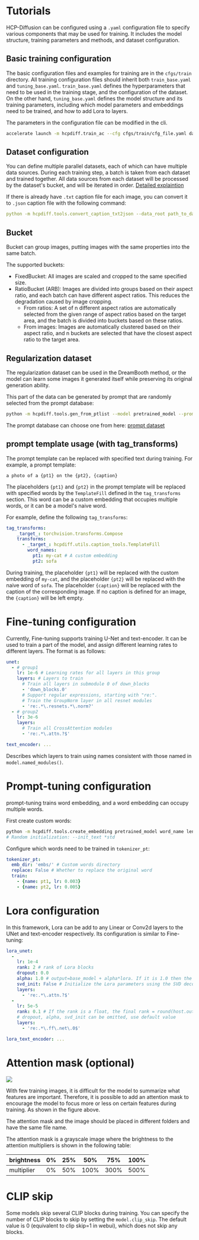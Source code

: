 # Tutorials

HCP-Diffusion can be configured using a ```.yaml``` configuration file to specify various components that may be used for training.
It includes the model structure, training parameters and methods, and dataset configuration.

## Basic training configuration

The basic configuration files and examples for training are in the ```cfgs/train``` directory.
All training configuration files should inherit both ```train_base.yaml``` and ```tuning_base.yaml```.
```train_base.yaml``` defines the hyperparameters that need to be used in the training stage, and the configuration of the dataset.
On the other hand, ```tuning_base.yaml``` defines the model structure and its training parameters,
including which model parameters and embeddings need to be trained, and how to add Lora to layers.

The parameters in the configuration file can be modified in the cli.
```bash
accelerate launch -m hcpdiff.train_ac --cfg cfgs/train/cfg_file.yaml data.dataset1.batch_size=2 seed=1919810
```

## Dataset configuration

You can define multiple parallel datasets, each of which can have multiple data sources. During each training step, a batch is taken from each dataset and trained together.
All data sources from each dataset will be processed by the dataset's bucket, and will be iterated in order.
[Detailed explaintion](cfg.md#dataset-configurations)

If there is already have ```.txt``` caption file for each image, 
you can convert it to ```.json``` caption file with the following command:
```yaml
python -m hcpdiff.tools.convert_caption_txt2json --data_root path_to_dataset
```

## Bucket
Bucket can group images, putting images with the same properties into the same batch.

The supported buckets:
+ FixedBucket: All images are scaled and cropped to the same specified size.
+ RatioBucket (ARB): Images are divided into groups based on their aspect ratio, and each batch can have different aspect ratios. This reduces the degradation caused by image cropping.
    + From ratios: A set of n different aspect ratios are automatically selected from the given range of aspect ratios based on the target area, and the batch is divided into buckets based on these ratios.
    + From images: Images are automatically clustered based on their aspect ratio, and n buckets are selected that have the closest aspect ratio to the target area.

## Regularization dataset
The regularization dataset can be used in the DreamBooth method, or the model can learn some images it generated itself while preserving its original generation ability.

This part of the data can be generated by prompt that are randomly selected from the prompt database:
```bash
python -m hcpdiff.tools.gen_from_ptlist --model pretrained_model --prompt_file prompt_dataset.parquet --out_dir images_output_dir
```

The prompt database can choose one from here: [prompt dataset](https://huggingface.co/datasets/7eu7d7/HCP-Diffusion-datas/tree/main)

## prompt template usage (with tag_transforms)
The prompt template can be replaced with specified text during training.
For example, a prompt template:

```a photo of a {pt1} on the {pt2}, {caption}```

The placeholders ```{pt1}``` and ```{pt2}``` in the prompt template will be replaced with specified words by the ```TemplateFill``` defined in the ```tag_transforms``` section. 
This word can be a custom embedding that occupies multiple words, or it can be a model's naive word.

For example, define the following ```tag_transforms```:
```yaml
tag_transforms:
    _target_: torchvision.transforms.Compose
    transforms:
      - _target_: hcpdiff.utils.caption_tools.TemplateFill
        word_names:
          pt1: my-cat # A custom embedding
          pt2: sofa
```
During training, the placeholder ```{pt1}``` will be replaced with the custom embedding of ```my-cat```,
and the placeholder ```{pt2}``` will be replaced with the naive word of ```sofa```. 
The placeholder ```{caption}``` will be replaced with the caption of the corresponding image.
If no caption is defined for an image, the ```{caption}``` will be left empty.

# Fine-tuning configuration
Currently, Fine-tuning supports training U-Net and text-encoder. It can be used to train a part of the model, and assign different learning rates to different layers. The format is as follows:
```yaml
unet:
  - # group1
    lr: 1e-6 # Learning rates for all layers in this group
    layers: # Layers to train
      # Train all layers in submodule 0 of down_blocks
      - 'down_blocks.0'
      # Support regular expressions, starting with "re:".
      # Train the GroupNorm layer in all resnet modules
      - 're:.*\.resnets.*\.norm?'
  - # group2
    lr: 3e-6
    layers:
      # Train all CrossAttention modules
      - 're:.*\.attn.?$'

text_encoder: ...
```
Describes which layers to train using names consistent with those named in ```model.named_modules()```.

# Prompt-tuning configuration
prompt-tuning trains word embedding, and a word embedding can occupy multiple words.

First create custom words:
```bash
python -m hcpdiff.tools.create_embedding pretrained_model word_name length_of_word [--init_text initial_text]
# Random initialization: --init_text *std
```

Configure which words need to be trained in ```tokenizer_pt```:
```yaml
tokenizer_pt:
  emb_dir: 'embs/' # Custom words directory
  replace: False # Whether to replace the original word
  train: 
    - {name: pt1, lr: 0.003}
    - {name: pt2, lr: 0.005}
```

# Lora configuration
In this framework, Lora can be add to any Linear or Conv2d layers to the UNet and text-encoder respectively.
Its configuration is similar to Fine-tuning:
```yaml
lora_unet:
  -
    lr: 1e-4
    rank: 2 # rank of Lora blocks
    dropout: 0.0
    alpha: 1.0 # output=base_model + alpha*lora. If it is 1.0 then the final alpha is 1/rank
    svd_init: False # Initialize the Lora parameters using the SVD decomposition results of the host layer.
    layers:
      - 're:.*\.attn.?$'
  -
    lr: 5e-5
    rank: 0.1 # If the rank is a float, the final rank = round(host.out_channel * rank)
    # dropout, alpha, svd_init can be omitted, use default value
    layers:
      - 're:.*\.ff\.net\.0$'

lora_text_encoder: ...
```

# Attention mask (optional)

![](../imgs/att_map.webp)

With few training images, it is difficult for the model to summarize what features are important.
Therefore, it is possible to add an attention mask to encourage the model to focus more or less on certain features during training.
As shown in the figure above.

The attention mask and the image should be placed in different folders and have the same file name.

The attention mask is a grayscale image where the brightness to the attention multipliers is shown in the following table:

| brightness | 0% | 25% | 50%  | 75%  | 100% |
|------------|----|-----|------|------|------|
| multiplier | 0% | 50% | 100% | 300% | 500% |

# CLIP skip
Some models skip several CLIP blocks during training.
You can specify the number of CLIP blocks to skip by setting the ```model.clip_skip```.
The default value is 0 (equivalent to clip skip=1 in webui), which does not skip any blocks.
